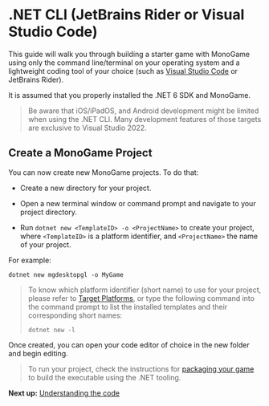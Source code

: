 # .NET CLI (JetBrains Rider or Visual Studio Code)

This guide will walk you through building a starter game with MonoGame using only the command line/terminal on your operating system and a lightweight coding tool of your choice (such as [Visual Studio Code](https://code.visualstudio.com/) or JetBrains Rider).

It is assumed that you properly installed the .NET 6 SDK and MonoGame.

> Be aware that iOS/iPadOS, and Android development might be limited when using the .NET CLI. Many development features of those targets are exclusive to Visual Studio 2022.

## Create a MonoGame Project

You can now create new MonoGame projects. To do that:

- Create a new directory for your project.

- Open a new terminal window or command prompt and navigate to your project directory.

- Run `dotnet new <TemplateID> -o <ProjectName>` to create your project, where `<TemplateID>` is a platform identifier, and `<ProjectName>` the name of your project.

For example:

```
dotnet new mgdesktopgl -o MyGame
```

> To know which platform identifier (short name) to use for your project, please refer to [Target Platforms](~/articles/platforms.md), or type the following command into the command prompt to list the installed templates and their corresponding short names:
> 
> ```
> dotnet new -l
> ```

Once created, you can open your code editor of choice in the new folder and begin editing.

> To run your project, check the instructions for [packaging your game](~/articles/packaging_games.md) to build the executable using the .NET tooling.

**Next up:** [Understanding the code](3_understanding_the_code.md)
